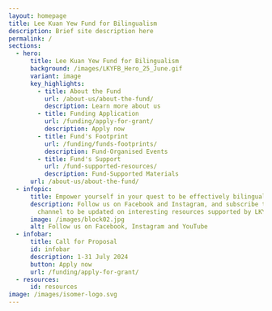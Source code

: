 ```yaml
---
layout: homepage
title: Lee Kuan Yew Fund for Bilingualism
description: Brief site description here
permalink: /
sections:
  - hero:
      title: Lee Kuan Yew Fund for Bilingualism
      background: /images/LKYFB_Hero_25_June.gif
      variant: image
      key_highlights:
        - title: About the Fund
          url: /about-us/about-the-fund/
          description: Learn more about us
        - title: Funding Application
          url: /funding/apply-for-grant/
          description: Apply now
        - title: Fund's Footprint
          url: /funding/funds-footprints/
          description: Fund-Organised Events
        - title: Fund's Support
          url: /fund-supported-resources/
          description: Fund-Supported Materials
      url: /about-us/about-the-fund/
  - infopic:
      title: Empower yourself in your quest to be effectively bilingual!
      description: Follow us on Facebook and Instagram, and subscribe to our YouTube
        channel to be updated on interesting resources supported by LKYFB.
      image: /images/block02.jpg
      alt: Follow us on Facebook, Instagram and YouTube
  - infobar:
      title: Call for Proposal
      id: infobar
      description: 1-31 July 2024
      button: Apply now
      url: /funding/apply-for-grant/
  - resources:
      id: resources
image: /images/isomer-logo.svg
---
```

